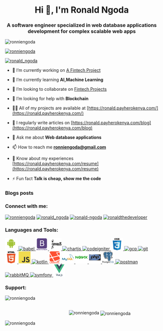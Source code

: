 <h1 align="center">Hi 👋, I'm Ronald Ngoda</h1>
<h3 align="center">A software engineer specialized in web database applications development for complex scalable web apps</h3>

<p align="left"> <img src="https://komarev.com/ghpvc/?username=ronniengoda&label=Profile%20views&color=0e75b6&style=flat" alt="ronniengoda" /> </p>

<p align="left"> <a href="https://github.com/ryo-ma/github-profile-trophy"><img src="https://github-profile-trophy.vercel.app/?username=ronniengoda" alt="ronniengoda" /></a> </p>

<p align="left"> <a href="https://twitter.com/ronald_ngoda" target="blank"><img src="https://img.shields.io/twitter/follow/ronald_ngoda?logo=twitter&style=for-the-badge" alt="ronald_ngoda" /></a> </p>

- 🔭 I’m currently working on [A Fintech Project](https://payherokenya.com/sps)

- 🌱 I’m currently learning **AI,Machine Learning**

- 👯 I’m looking to collaborate on [Fintech Projects](https://payherokenya.com/sps)

- 🤝 I’m looking for help with **Blockchain**

- 👨‍💻 All of my projects are available at [https://ronald.payherokenya.com/](https://ronald.payherokenya.com/)

- 📝 I regularly write articles on [https://ronald.payherokenya.com/blog](https://ronald.payherokenya.com/blog)

- 💬 Ask me about **Web database applications**

- 📫 How to reach me **ronniengoda@gmail.com**

- 📄 Know about my experiences [https://ronald.payherokenya.com/resume](https://ronald.payherokenya.com/resume)

- ⚡ Fun fact **Talk is cheap, show me the code**

### Blogs posts
<!-- BLOG-POST-LIST:START -->
<!-- BLOG-POST-LIST:END -->

<h3 align="left">Connect with me:</h3>
<p align="left">
<a href="https://dev.to/ronniengoda" target="blank"><img align="center" src="https://cdn.jsdelivr.net/npm/simple-icons@3.0.1/icons/dev-dot-to.svg" alt="ronniengoda" height="30" width="40" /></a>
<a href="https://twitter.com/ronald_ngoda" target="blank"><img align="center" src="https://raw.githubusercontent.com/rahuldkjain/github-profile-readme-generator/master/src/images/icons/Social/twitter.svg" alt="ronald_ngoda" height="30" width="40" /></a>
<a href="https://linkedin.com/in/ronald-ngoda" target="blank"><img align="center" src="https://raw.githubusercontent.com/rahuldkjain/github-profile-readme-generator/master/src/images/icons/Social/linked-in-alt.svg" alt="ronald-ngoda" height="30" width="40" /></a>
<a href="https://fb.com/ronaldthedeveloper" target="blank"><img align="center" src="https://raw.githubusercontent.com/rahuldkjain/github-profile-readme-generator/master/src/images/icons/Social/facebook.svg" alt="ronaldthedeveloper" height="30" width="40" /></a>
</p>

<h3 align="left">Languages and Tools:</h3>
<p align="left"> <a href="https://developer.android.com" target="_blank"> <img src="https://raw.githubusercontent.com/devicons/devicon/master/icons/android/android-original-wordmark.svg" alt="android" width="40" height="40"/> </a> <a href="https://babeljs.io/" target="_blank"> <img src="https://www.vectorlogo.zone/logos/babeljs/babeljs-icon.svg" alt="babel" width="40" height="40"/> </a> <a href="https://getbootstrap.com" target="_blank"> <img src="https://raw.githubusercontent.com/devicons/devicon/master/icons/bootstrap/bootstrap-plain-wordmark.svg" alt="bootstrap" width="40" height="40"/> </a> <a href="https://canvasjs.com" target="_blank"> <img src="https://raw.githubusercontent.com/Hardik0307/Hardik0307/master/assets/canvasjs-charts.svg" alt="canvasjs" width="40" height="40"/> </a> <a href="https://www.chartjs.org" target="_blank"> <img src="https://www.chartjs.org/media/logo-title.svg" alt="chartjs" width="40" height="40"/> </a> <a href="https://codeigniter.com" target="_blank"> <img src="https://cdn.worldvectorlogo.com/logos/codeigniter.svg" alt="codeigniter" width="40" height="40"/> </a> <a href="https://www.w3schools.com/css/" target="_blank"> <img src="https://raw.githubusercontent.com/devicons/devicon/master/icons/css3/css3-original-wordmark.svg" alt="css3" width="40" height="40"/> </a> <a href="https://cloud.google.com" target="_blank"> <img src="https://www.vectorlogo.zone/logos/google_cloud/google_cloud-icon.svg" alt="gcp" width="40" height="40"/> </a> <a href="https://git-scm.com/" target="_blank"> <img src="https://www.vectorlogo.zone/logos/git-scm/git-scm-icon.svg" alt="git" width="40" height="40"/> </a> <a href="https://www.w3.org/html/" target="_blank"> <img src="https://raw.githubusercontent.com/devicons/devicon/master/icons/html5/html5-original-wordmark.svg" alt="html5" width="40" height="40"/> </a> <a href="https://developer.mozilla.org/en-US/docs/Web/JavaScript" target="_blank"> <img src="https://raw.githubusercontent.com/devicons/devicon/master/icons/javascript/javascript-original.svg" alt="javascript" width="40" height="40"/> </a> <a href="https://kotlinlang.org" target="_blank"> <img src="https://www.vectorlogo.zone/logos/kotlinlang/kotlinlang-icon.svg" alt="kotlin" width="40" height="40"/> </a> <a href="https://laravel.com/" target="_blank"> <img src="https://raw.githubusercontent.com/devicons/devicon/master/icons/laravel/laravel-plain-wordmark.svg" alt="laravel" width="40" height="40"/> </a> <a href="https://www.mysql.com/" target="_blank"> <img src="https://raw.githubusercontent.com/devicons/devicon/master/icons/mysql/mysql-original-wordmark.svg" alt="mysql" width="40" height="40"/> </a> <a href="https://www.nginx.com" target="_blank"> <img src="https://raw.githubusercontent.com/devicons/devicon/master/icons/nginx/nginx-original.svg" alt="nginx" width="40" height="40"/> </a> <a href="https://www.php.net" target="_blank"> <img src="https://raw.githubusercontent.com/devicons/devicon/master/icons/php/php-original.svg" alt="php" width="40" height="40"/> </a> <a href="https://www.postgresql.org" target="_blank"> <img src="https://raw.githubusercontent.com/devicons/devicon/master/icons/postgresql/postgresql-original-wordmark.svg" alt="postgresql" width="40" height="40"/> </a> <a href="https://postman.com" target="_blank"> <img src="https://www.vectorlogo.zone/logos/getpostman/getpostman-icon.svg" alt="postman" width="40" height="40"/> </a> <a href="https://www.rabbitmq.com" target="_blank"> <img src="https://www.vectorlogo.zone/logos/rabbitmq/rabbitmq-icon.svg" alt="rabbitMQ" width="40" height="40"/> </a> <a href="https://symfony.com" target="_blank"> <img src="https://symfony.com/logos/symfony_black_03.svg" alt="symfony" width="40" height="40"/> </a> <a href="https://vuejs.org/" target="_blank"> <img src="https://raw.githubusercontent.com/devicons/devicon/master/icons/vuejs/vuejs-original-wordmark.svg" alt="vuejs" width="40" height="40"/> </a> </p>

<h3 align="left">Support:</h3>
<p><a href="https://www.buymeacoffee.com/ronniengoda"> <img align="left" src="https://cdn.buymeacoffee.com/buttons/v2/default-yellow.png" height="50" width="210" alt="ronniengoda" /></a></p><br><br>

<p><img align="left" src="https://github-readme-stats.vercel.app/api/top-langs?username=ronniengoda&show_icons=true&locale=en&layout=compact" alt="ronniengoda" /></p>

<p>&nbsp;<img align="center" src="https://github-readme-stats.vercel.app/api?username=ronniengoda&show_icons=true&locale=en" alt="ronniengoda" /></p>

<p><img align="center" src="https://github-readme-streak-stats.herokuapp.com/?user=ronniengoda&" alt="ronniengoda" /></p>
